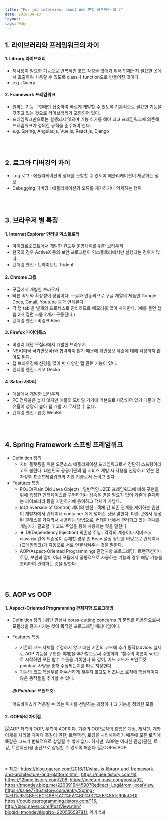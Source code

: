 ```yaml
---
title: "For job interview, about Web 면접 공부하기-웹 2"
date: 2019-04-13
layout:
tags: Web
---
```


## 1. 라이브러리와 프레임워크의 차이
#### 1. Library 라이브러리
- 재사용이 필요한 기능으로 반복적인 코드 작성을 없애기 위해 언제든지 필요한 곳에서 호출하여 사용할 수 있도록 class나 function으로 만들어진 것이다.
- e.g. jQuery

#### 2. Framework 프레임워크
- 원하는 기능 구현에만 집중하여 빠르게 개발할 수 있도록 기본적으로 필요한 기능을 갖추고 있는 것으로 라이브러리가 포함되어 있다.
- 프레임워크만으로는 실행되지 않으며 기능 추가를 해야 되고 프레임워크에 의존해 프레임워크가 정의한 규칙을 준수해야 한다.
- e.g. Spring, Angular.js, Vue.js, React.js, Django

<br><br>
## 2. 로그와 디버깅의 차이
- Log 로그 : 에플리케이션의 상태를 관찰할 수 있도록 에플리케이션이 제공하는 정보
- Debugging 디버깅 : 에플리케이션의 오류를 제거하거나 억제하는 행위

<br><br>
## 3. 브라우저 별 특징
#### 1. Internet Explorer 인터넷 익스플로러
- 마이크로소프트에서 개발한 윈도우 운영체제를 위한 브라우저
- 한국의 경우 ActiveX 등의 보안 프로그램이 익스플로러에서만 실행되는 경우가 많다.
- 렌더링 엔진 : 트라이던트 Trident

#### 2. Chrome 크롬
- 구글에서 개발한 브라우저
- 빠른 속도와 확장성이 장점이다. 구글과 연동되므로 구글 계열의 제품인 Google Docs, Gmail, Youtube 등과 연계된다.
- 각 탭 tab 을 별개의 프로세스로 관리하므로 메모리를 많이 차지한다. (예를 들면 탭을 2개 열면 크롬 2개가 구동된다.)
- 렌더링 엔진 : 비링크 Blink

#### 3. Firefox 파이어폭스
- 비영리 재단 모질라에서 개발한 브라우저
- NSA(미국 국가안보국)와 협력하지 않기 때문에 개인정보 유출에 대해 걱정하지 않아도 된다.
- 탭 브라우징에 신경을 많이 써 다양한 탭 관련 기능이 있다.
- 렌더링 엔진 : 게코 Gecko

#### 4. Safari 사파리
- 애플에서 개발한 브라우저
- PC 점유율은 높지 않지만 애플의 모바일 기기에 기본으로 내장되어 있기 때문에 점유율이 상당히 높아 웹 개발 시 무시할 수 없다.
- 렌더링 엔진 : 웹킷 WebKit

<br><br>
## 4. Spring Framework 스프링 프레임워크
- Definition 정의
  - 자바 플랫폼을 위한 오픈소스 애플리케이션 프레임워크로서 간단히 스프링이라고도 불린다. 대한민국 공공기관의 웹 서비스 개발 시 사용을 권장하고 있는 전자정부 표준프레임워크의 기반 기술로서 쓰이고 있다.
- Features 특징
  - POJO(Plain Old Java Object) : 일반적인 J2EE 프레임워크에 비해 구현을 위해 특정한 인터페이스를 구현하거나 상속을 받을 필요가 없어 기존에 존재하는 라이브러리 등을 지원하기에 용이하고 객체가 가볍다.
  - IoC(Inversion of Control) 제어의 반전 : 객체 간 의존 관계를 제어하는 권한이 개발자에서 컨테이너 container 에게 넘어간 것을 말한다. 다른 곳에서 생성된 클래스를 가져와서 사용하는 방법으로, 컨테이너에서 관리되고 있는 객체를 개발자가 필요할 때 코드 주입을 통해 사용하는 것을 말한다.
  - ★ DI(Dependency Injection) 의존성 주입 : 각각의 계층이나 서비스(= class)들 간에 의존성이 존재할 경우 빈 Bean 설정 정보를 바탕으로 컨테이너(프레임워크)가 자동으로 서로 연결시켜주는 것을 말한다.
  - AOP(Aspect-Oriented Programming) 관점지향 프로그래밍 : 트랜잭션이나 로깅, 보안과 같이 여러 모듈에서 공통적으로 사용하는 기능의 경우 해당 기능을 분리하여 관리하는 것을 말한다.
  
<br><br>
## 5. AOP vs OOP
#### 1. Aspect-Oriented Programming 관점지향 프로그래밍
- Definition 정의 : 횡단 관심사 corss-cutting concerns 의 분리를 허용함으로써 모듈성을 증가시키는 것이 목적인 프로그래밍 패러다임이다.
- Features 특징
  - 기존의 코드 자체를 수정하지 않고 대신 기존의 코드에 추가 동작(advice: 실제로 AOP 기능을 구현한 객체)을 추가함으로써 수행하며, '함수의 이름이 set으로 시작하면 모든 함수 호출을 기록한다'와 같이, 어느 코드가 포인트컷 pointcut 사양을 통해 수정되는지를 따로 지정한다. 
  - 기능의 코드 핵심부를 어수선하게 채우지 않고도 비즈니스 로직에 핵심적이지 않은 동작들을 추가할 수 있다.
  
  ##### @ Pointcut 포인트컷 : <br>
  어드바이스가 적용될 수 있는 위치를 선별하는 과정이나 그 기능을 정의한 모듈

#### 2. OOP와의 차이점
![AOP](https://user-images.githubusercontent.com/30489401/56935159-4b70e880-6b2a-11e9-9e43-c5db38f1e6d7.JPG)
  좌측이 OOP, 우측이 AOP이다. 기존의 OOP로직의 흐름은 계정, 게시판, 계좌이체를 처리할 때마다 똑같이 권한, 트랜잭션, 로깅을 처리해야하기 때문에 모든 로직에 똑같은 코드가 반복적으로 삽입될 수 밖에 없다. 하지만, AOP는 이러한 관심(권한, 로깅, 트랜잭션)을 종단으로 삽입할 수 있도록 해준다.
  ![OOPvsAOP](https://user-images.githubusercontent.com/30489401/56935221-ab678f00-6b2a-11e9-9d13-6bc696427c19.JPG)
  

<br><br>
※ 참고 : https://blog.gaerae.com/2016/11/what-is-library-and-framework-and-architecture-and-platform.html, https://nuee.tistory.com/14, https://12bme.tistory.com/208, https://meetup.toast.com/posts/92, https://tmondev.blog.me/220391644590?Redirect=Log&from=postView, https://kslee7746.tistory.com/entry/Spring-%ED%95%B5%EC%8B%AC%EA%B0%9C%EB%85%90IoC-DI, https://doublesprogramming.tistory.com/115, http://blog.naver.com/PostView.nhn?blogId=tmondev&logNo=220556587811, 위키백과 
